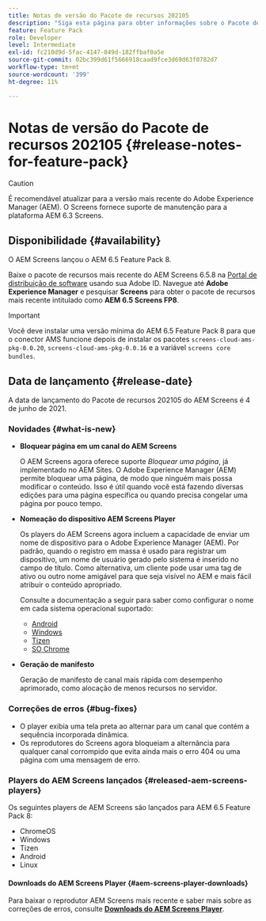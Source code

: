 ```yaml
---
title: Notas de versão do Pacote de recursos 202105
description: "Siga esta página para obter informações sobre o Pacote de recursos 202105 da AEM Screens lançado em 4 de junho de 2021."
feature: Feature Pack
role: Developer
level: Intermediate
exl-id: fc210d9d-5fac-4147-849d-182ffbaf0a5e
source-git-commit: 02bc399d61f5666918caad9fce3d69d63f0782d7
workflow-type: tm+mt
source-wordcount: '399'
ht-degree: 11%

---
```


# Notas de versão do Pacote de recursos 202105 {#release-notes-for-feature-pack}

>[!CAUTION]
>É recomendável atualizar para a versão mais recente do Adobe Experience Manager (AEM). O Screens fornece suporte de manutenção para a plataforma AEM 6.3 Screens.

## Disponibilidade {#availability}

O AEM Screens lançou o AEM 6.5 Feature Pack 8.

Baixe o pacote de recursos mais recente do AEM Screens 6.5.8 na [Portal de distribuição de software](https://experience.adobe.com/#/downloads/content/software-distribution/br/aem.html) usando sua Adobe ID. Navegue até **Adobe Experience Manager** e pesquisar **Screens** para obter o pacote de recursos mais recente intitulado como **AEM 6.5 Screens FP8**.

>[!IMPORTANT]
>Você deve instalar uma versão mínima do AEM 6.5 Feature Pack 8 para que o conector AMS funcione depois de instalar os pacotes `screens-cloud-ams-pkg-0.0.20`, `screens-cloud-ams-pkg-0.0.16` e a variável `screens core bundles`.

## Data de lançamento {#release-date}

A data de lançamento do Pacote de recursos 202105 do AEM Screens é 4 de junho de 2021.

### Novidades {#what-is-new}

* **Bloquear página em um canal do AEM Screens**

   O AEM Screens agora oferece suporte *Bloquear uma página*, já implementado no AEM Sites. O Adobe Experience Manager (AEM) permite bloquear uma página, de modo que ninguém mais possa modificar o conteúdo. Isso é útil quando você está fazendo diversas edições para uma página específica ou quando precisa congelar uma página por pouco tempo.

* **Nomeação do dispositivo AEM Screens Player**

   Os players do AEM Screens agora incluem a capacidade de enviar um nome de dispositivo para o Adobe Experience Manager (AEM).
Por padrão, quando o registro em massa é usado para registrar um dispositivo, um nome de usuário gerado pelo sistema é inserido no campo de título. Como alternativa, um cliente pode usar uma tag de ativo ou outro nome amigável para que seja visível no AEM e mais fácil atribuir o conteúdo apropriado.

   Consulte a documentação a seguir para saber como configurar o nome em cada sistema operacional suportado:

   * [Android](/help/user-guide/implementing-android-player.md#name-android)
   * [Windows](/help/user-guide/implementing-windows-player.md#name-windows)
   * [Tizen](/help/user-guide/tizen-player.md#name-tizen)
   * [SO Chrome](/help/user-guide/implementing-chrome-os-player.md#name-chrome)

* **Geração de manifesto**

   Geração de manifesto de canal mais rápida com desempenho aprimorado, como alocação de menos recursos no servidor.

### Correções de erros {#bug-fixes}

* O player exibia uma tela preta ao alternar para um canal que contém a sequência incorporada dinâmica.
* Os reprodutores do Screens agora bloqueiam a alternância para qualquer canal corrompido que evita ainda mais o erro 404 ou uma página com uma mensagem de erro.

### Players do AEM Screens lançados {#released-aem-screens-players}

Os seguintes players de AEM Screens são lançados para AEM 6.5 Feature Pack 8:

* ChromeOS
* Windows
* Tizen
* Android
* Linux

#### Downloads do AEM Screens Player  {#aem-screens-player-downloads}

Para baixar o reprodutor AEM Screens mais recente e saber mais sobre as correções de erros, consulte **[Downloads do AEM Screens Player](https://download.macromedia.com/screens/index.html)**.
